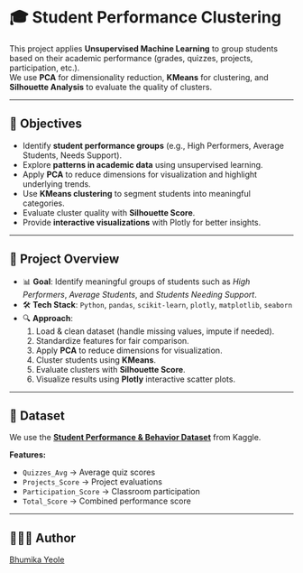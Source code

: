 # 🎓 Student Performance Clustering

This project applies **Unsupervised Machine Learning** to group students based on their academic performance (grades, quizzes, projects, participation, etc.).  
We use **PCA** for dimensionality reduction, **KMeans** for clustering, and **Silhouette Analysis** to evaluate the quality of clusters.  

---

## 🎯 Objectives
- Identify **student performance groups** (e.g., High Performers, Average Students, Needs Support).  
- Explore **patterns in academic data** using unsupervised learning.  
- Apply **PCA** to reduce dimensions for visualization and highlight underlying trends.  
- Use **KMeans clustering** to segment students into meaningful categories.  
- Evaluate cluster quality with **Silhouette Score**.  
- Provide **interactive visualizations** with Plotly for better insights.  

---

## 📌 Project Overview
- 📊 **Goal**: Identify meaningful groups of students such as *High Performers*, *Average Students*, and *Students Needing Support*.  
- 🛠 **Tech Stack**: `Python`, `pandas`, `scikit-learn`, `plotly`, `matplotlib`, `seaborn`  
- 🔍 **Approach**:
  1. Load & clean dataset (handle missing values, impute if needed).
  2. Standardize features for fair comparison.
  3. Apply **PCA** to reduce dimensions for visualization.
  4. Cluster students using **KMeans**.
  5. Evaluate clusters with **Silhouette Score**.
  6. Visualize results using **Plotly** interactive scatter plots.

---

## 📂 Dataset
We use the [**Student Performance & Behavior Dataset**](https://www.kaggle.com/datasets/mahmoudelhemaly/students-grading-dataset) from Kaggle.  

**Features:**
- `Quizzes_Avg` → Average quiz scores  
- `Projects_Score` → Project evaluations  
- `Participation_Score` → Classroom participation  
- `Total_Score` → Combined performance score  

---

## 👩🏻‍💻 Author
[Bhumika Yeole](www.linkedin.com/in/bhumikayeole)
